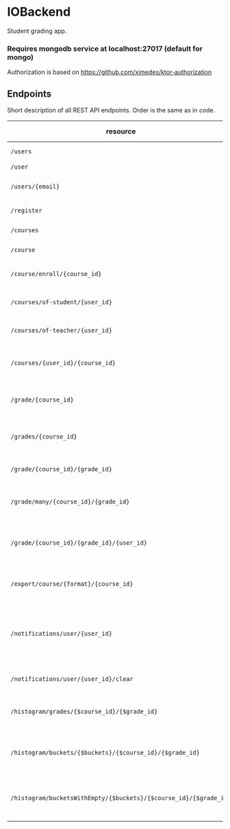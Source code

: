 # IOBackend

Student grading app.

### Requires mongodb service at localhost:27017 (default for mongo)

Authorization is based on https://github.com/ximedes/ktor-authorization

## Endpoints

Short description of all REST API endpoints. Order is the same as in code.

| resource                                                          | type         | roles                                  | description                                                 | object structure                                        |
|-------------------------------------------------------------------|--------------|----------------------------------------|-------------------------------------------------------------|---------------------------------------------------------|
| `/users`                                                          | get          | admin                                  | returns all users                                           | list of [user](/misc/exampleUser.json)                  |
| `/user`                                                           | post         | admin                                  | adds user                                                   | [user](/misc/exampleUser.json)                          |
| `/users/{email}`                                                  | get          | admin, matched by email                | gets user                                                   | [user](/misc/exampleUser.json)                          |
| `/register`                                                       | post         | no authentication                      | adds user                                                   | [user](/misc/exampleUser.json)                          |
| `/courses`                                                        | get          | any authenticated                      | returns all courses                                         | list of [course](/misc/exampleCourse.json)              |
| `/course`                                                         | post         | admin, teacher                         | adds course                                                 | [course](/misc/exampleCourse.json)                      |
| `/course/enroll/{course_id}`                                      | post         | admin, teacher, student                | adds student's id to list                                   | student's id (string)                                   |
| `/courses/of-student/{user_id}`                                   | get          | admin, teacher, matched by id          | returns courses of a student                                | list of:  [course](/misc/exampleCourse.json)            |
| `/courses/of-teacher/{user_id}`                                   | get          | admin, teacher, matched by id          | returns courses of a teacher                                | list of:  [course](/misc/exampleCourse.json)            |
| `/courses/{user_id}/{course_id}`                                  | get          | admin, teacher, matched by user_id     | returns course                                              | [course](/misc/exampleCourse.json)                      |
| `/grade/{course_id}`                                              | post         | admin, teacher                         | adds new grade to grade model                               | [grade](/misc/exampleGrade.json)                        |
| `/grades/{course_id}`                                             | post         | admin, teacher                         | adds new grades to grade model                              | list of: [grade](/misc/exampleGrade.json)               |
| `/grade/{course_id}/{grade_id}`                                   | post, delete | admin, teacher                         | updates or deletes grade                                    | [grade](/misc/exampleGrade.json)                        |
| `/grade/many/{course_id}/{grade_id}`                              | post         | admin, teacher                         | updates mutiple students' grades                            | map from [user_id](/misc/exampleUser.json) to int       |
| `/grade/{course_id}/{grade_id}/{user_id}`                         | post         | admin, teacher                         | updates student's grade, creates a notification             | int                                                     |
| `/export/course/{format}/{course_id}`                             | get          | admin, teacher                         | exports data to csv or xls format                           | binary content of a file                                |
| `/notifications/user/{user_id}`                                   | get          | admin, matched by id                   | returns notifications of a student, sorted oldest to newest | list of: [notification](/misc/exampleNotification.json) |
| `/notifications/user/{user_id}/clear`                             | post         | admin, matched by id                   | clears notifications of a student                           | ---                                                     |
| `/histogram/grades/{$course_id}/{$grade_id}`                      | get          | admin, teacher, student, matched by id | returns sorted list of points                               | list of integers                                        |
| `/histogram/buckets/{$buckets}/{$course_id}/{$grade_id}`          | get          | admin, teacher, student, matched by id | returns list of buckets of approx. length of {buckets}      | list of [bucket](/misc/exampleBucket.json)              |
| `/histogram/bucketsWithEmpty/{$buckets}/{$course_id}/{$grade_id}` | get          | admin, teacher, student, matched by id | same as above, but includes empty buckets                   | list of [bucket](/misc/exampleBucket.json)              |

